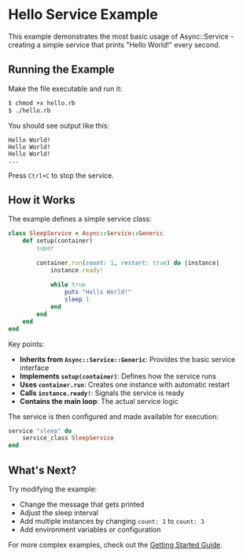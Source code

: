 # Hello Service Example

This example demonstrates the most basic usage of Async::Service - creating a simple service that prints "Hello World!" every second.

## Running the Example

Make the file executable and run it:

~~~ bash
$ chmod +x hello.rb
$ ./hello.rb
~~~

You should see output like this:

```
Hello World!
Hello World!
Hello World!
...
```

Press `Ctrl+C` to stop the service.

## How it Works

The example defines a simple service class:

~~~ ruby
class SleepService < Async::Service::Generic
	def setup(container)
		super
		
		container.run(count: 1, restart: true) do |instance|
			instance.ready!
			
			while true
				puts "Hello World!"
				sleep 1
			end
		end
	end
end
~~~

Key points:

- **Inherits from `Async::Service::Generic`**: Provides the basic service interface
- **Implements `setup(container)`**: Defines how the service runs
- **Uses `container.run`**: Creates one instance with automatic restart
- **Calls `instance.ready!`**: Signals the service is ready
- **Contains the main loop**: The actual service logic

The service is then configured and made available for execution:

~~~ ruby
service "sleep" do
	service_class SleepService
end
~~~

## What's Next?

Try modifying the example:

- Change the message that gets printed
- Adjust the sleep interval
- Add multiple instances by changing `count: 1` to `count: 3`
- Add environment variables or configuration

For more complex examples, check out the [Getting Started Guide](../../guides/getting-started/).
